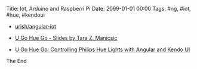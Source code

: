 Title: Iot, Arduino and Raspberri Pi
Date: 2099-01-01 00:00
Tags: #ng, #iot, #hue, #kendoui

* [urish/angular-iot](https://github.com/urish/angular-iot)

* [U Go Hue Go - Slides by Tara Z. Manicsic](http://slides.com/tzmanics/deck-4-6-8#/)
* [U Go Hue Go: Controlling Philips Hue Lights with Angular and Kendo UI](https://developer.telerik.com/products/kendo-ui/u-go-hue-go-controlling-philips-hue-lights-with-angular-and-kendo-ui/)

The End